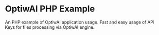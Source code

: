 # OptiwAI PHP Example

An PHP example of OptiwAI application usage. Fast and easy usage of API Keys for files processing via OptiwAI engine.

